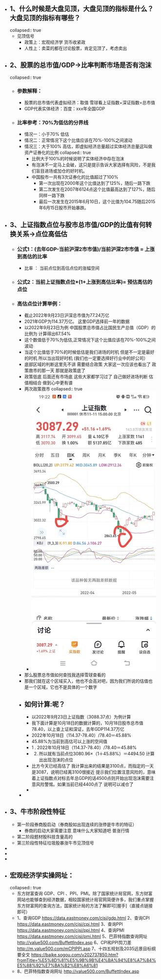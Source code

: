 - ## 1、什么时候是大盘见顶，大盘见顶的指标是什么？大盘见顶的指标有哪些？
  collapsed:: true
	- 见顶信号
		- 政策上：宏观经济学  货币收紧政
		- 人性上：卖菜的都在讨论股票，肯定见顶了，考虑卖出
- ## 2、股票的总市值/GDP->比率判断市场是否有泡沫
  collapsed:: true
	- ### 参数解释：
		- 股票的总市值代表虚拟经济：取值 雪球看上证指数+深证指数=总市值
		- GDP代表实体经济：百度：xxx年全国GDP
	- ### 比率参考：70%为低估的分界线
		- 情况一：小于70% 低估
		- 情况二：正常情况下这个比值应该在70%-100%之间波动
		- 情况三：大于100% 高估，即虚拟经济总量超过实体经济总量这叫做资产证券化的比例
		  collapsed:: true
			- 比例大于100%的时候说明了实体经济中存在泡沫
			- 有泡沫不一定马上会破，这只是提示告诉大家选择有风险，不是我们盲目进场或加仓的好时机。
			- 中国股市一共有3次证券化的比值超过了100%
				- 第一次出现在2000年这个比值达到了125%，随后一路下跌
				- 第二次发生在2007年6124点这个比值最高达到了127%，随后同样一路下跌
				- 最后一次发生在2015年6月10日，这个比值为104.75随后2015年6月15日股市开始暴跌。
- ## 3、上证指数点位与股市总市值/GDP的比值有何转换关系->点位高低估
	- ### 公式1：(去年GDP-当前沪深2市市值)/当前沪深2市市值 = 上涨到高估的比率
		- 比率 ： 当前点位到高估点位的涨幅空间
	- ### 公式2：当前上证指数点位*(1+上涨到高估比率)= 预估高估的点位
	- ### 高估点位计算举例：
		- 截止2022年9月23日沪深总市值为77.24万亿
		- 2021年GDP为114.37万亿。   这里GDP选择前一年的数据
		- 以2022年9月23日为例 中国股票总市值占比国民生产总值（GDP）的比例为  计算得出67.54%
		- 这个数值低于70%为低估,正常情况下这个比值应该在70%-100%之间波动
		- 当这个比值低于70%的时候低估是我们进场的时机  但是不一定是最好的时机 所以当出现好时机 (我们也一定要选择好行业中的好公司）
		- 底部区域的判断这里先不讲    需要结合政策   大家这一次应该也看出了   政策救市的那一天  那就是政策底了
		- 政策低底 后面还有市场底  这些大家都学习过了  自己做好进场判断   估值相结合  做到心中更有谱
		- 两次政策救市
		  collapsed:: true
			- ![image.png](../assets/image_1668258307348_0.png)
		- 那么股票总市值如何查找我选择雪球查看的
		- 那我们就在这个区域买入，他也不会高对吧，因为我们所说的估值也是一个区域，它也不是具体的一个数字
		- ## 如何计算:呢？
			- 以2022年9月23日上证指数（3088.37点）为例计算
			- 我下面计算是10月18日的数据计算的，10月18日股市总市值78.40，以上查上证和深证，去年GDP114.37万亿
			- 2022年10月18日（114.37-78.40）/78.40＝45.88%
			- 45.88%为当前到高估可以上涨的空间值
			- 1 .   2022年10月18日（114.37-78.40）/78.40＝45.88%
			- 2.    所以就有当前点位3080.96×（1＋45.88%）＝4494.50  计算出出现泡沫的点位
			- 比方今天已经高估了   我计算出来的结果是3100点，而指定的一天是3087，说明已经离3100很接近  提示我们位置注意风险的，意味着上证指数点对标去年总GDP的话4500点则开始出现泡沫需要注意风险警惕。如果当前已经4400点了  说明可以减仓了
			-
		-
- ## 3、牛市阶段性特征
	- 第一阶段券商股启动（券商股如出现连续的涨停是牛市的特征）
		- 券商的启动大家需要注意  意味什么大家知道吧   普涨行情
	- 第二阶段题材股科技含量高的
	- 第三阶段性特征垃圾股暴涨牛市见顶信号
-
-
-
- ## 宏观经济学实操网址：
  collapsed:: true
	- 东方财富查询 GDP、CPI 、PPI、PMI。除了国家统计局官网，东方财富网站也能够查到经济数据，相较国家统计局官网简便许多，我们重点掌握东方财富网的查询方法，国家统计局的方法了解即可[握手]（直接点链接即可）
	- 1、查询GDP
	  https://data.eastmoney.com/cjsj/gdp.html
	  2、查询CPI
	  https://data.eastmoney.com/cjsj/cpi.html
	  3、查询PPI
	  https://data.eastmoney.com/cjsj/ppi.html
	  4、查询PMI
	  https://data.eastmoney.com/cjsj/pmi.html
	  5、巴菲特指数查询网址
	  http://value500.com/BuffettIndex.asp
	  6、CPI和PPI剪刀差
	  http://m.value500.com/mCPIPPI.asp
	  7、十四五规划及2035远景目标纲要全文
	  https://baike.sogou.com/v202737850.htm?fromTitle=%E5%8D%81%E5%9B%9B%E4%BA%94%E8%A7%84%E5%88%92%E7%BA%B2%E8%A6%81
	- 8、巴菲特指数查询网址
	  http://value500.com/BuffettIndex.asp